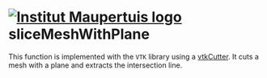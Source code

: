  [![Institut Maupertuis logo](https://avatars1.githubusercontent.com/u/12760694?v=3&s=80)](http://www.institutmaupertuis.fr) sliceMeshWithPlane
===

This function is implemented with the `VTK` library using a [vtkCutter](http://www.vtk.org/doc/release/7.0/html/classvtkCutter.html). It cuts a mesh with a plane and extracts the intersection line.
